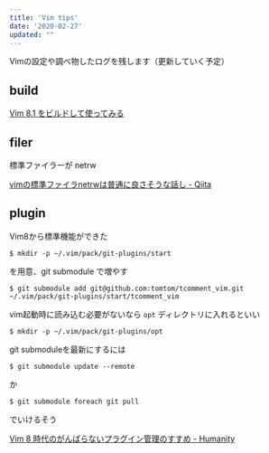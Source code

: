 ```yaml
---
title: 'Vim tips'
date: '2020-02-27'
updated: ""
---
```


Vimの設定や調べ物したログを残します（更新していく予定）

## build

[Vim 8.1 をビルドして使ってみる](https://blog.freks.jp/vim8-build)

## filer

標準ファイラーが netrw  

[vimの標準ファイラnetrwは普通に良さそうな話し \- Qiita](https://qiita.com/gorilla0513/items/bf2f78dfec67242f5bcf)


## plugin

Vim8から標準機能ができた

```
$ mkdir -p ~/.vim/pack/git-plugins/start
```

を用意、git submodule で増やす

```
$ git submodule add git@github.com:tomtom/tcomment_vim.git ~/.vim/pack/git-plugins/start/tcomment_vim
```

vim起動時に読み込む必要がないなら `opt` ディレクトリに入れるといい

```
$ mkdir -p ~/.vim/pack/git-plugins/opt
```

git submoduleを最新にするには

```
$ git submodule update --remote
```

か

```
$ git submodule foreach git pull
```

でいけるそう

[Vim 8 時代のがんばらないプラグイン管理のすすめ \- Humanity](http://tyru.hatenablog.com/entry/2017/12/20/035142)
